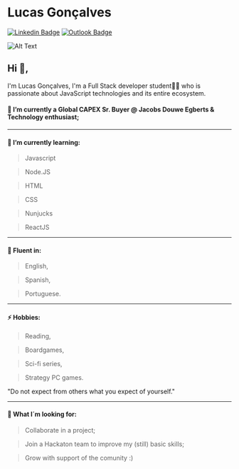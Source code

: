 # Lucas Gonçalves
[![Linkedin Badge](https://img.shields.io/badge/-lucas%20goncalves-blue?style=flat-square&logo=Linkedin&logoColor=white&link=https://www.linkedin.com/in/lucasrgoncalves/)](https://www.linkedin.com/in/lucasrgoncalves/)
[![Outlook Badge](https://img.shields.io/badge/E--Mail-Send%20me%20an%20email!-blue)](lucas.r.goncalves@outlook.com)

![Alt Text](https://drive.google.com/uc?export=view&id=1k9UJarDvrRkDODxPePE5otmb42iJxRgW)

## Hi 👋, 
I'm Lucas Gonçalves, I'm a Full Stack developer student👨‍💻 who is passionate about JavaScript technologies and its entire ecosystem. 

#### 🔭 I’m currently a Global CAPEX Sr. Buyer @ Jacobs Douwe Egberts & Technology enthusiast;
---
#### 🌱 I’m currently learning:
> Javascript

> Node.JS

> HTML

>  CSS

>  Nunjucks

>  ReactJS

---

#### 💬 Fluent in:
> English,

> Spanish,

> Portuguese.

---

#### ⚡ Hobbies: 
> Reading,

> Boardgames,

> Sci-fi series,

> Strategy PC games.

"Do not expect from others what you expect of yourself." 

---

#### 👯  What I´m looking for:
> Collaborate in a project;

> Join a Hackaton team to improve my (still) basic skills;

> Grow with support of the comunity :)